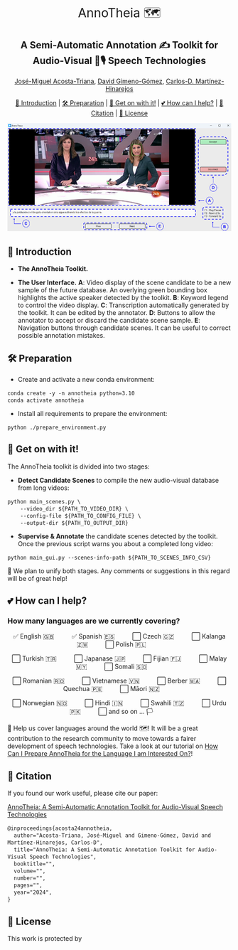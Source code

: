 <h1 align="center"><span style="font-weight:normal">AnnoTheia 🗺️</h1>
<h2 align="center">A Semi-Automatic Annotation ✍️ Toolkit for</br>Audio-Visual 🎥🎙️ Speech Technologies</h2>    
<div align="center">

[José-Miguel Acosta-Triana](), [David Gimeno-Gómez](https://scholar.google.es/citations?user=DVRSla8AAAAJ&hl=en), [Carlos-D. Martínez-Hinarejos](https://scholar.google.es/citations?user=M_EmUoIAAAAJ&hl=en)
</div>

<div align="center">
  
[📘 Introduction](#intro) |
[🛠️ Preparation](#preparation) |
[🚀 Get on with it!](#getonwithit) |
[💕 How can I help?](#helping) |
[📖 Citation](#citation) |
[📝 License](#license)
</div>

<div align="center"> <img src="doc/image/interface.png"> </div>

## <a name="intro"></a> 📘 Introduction

- **The AnnoTheia Toolkit.** 

- **The User Interface.** **A**: Video display of the scene candidate to be a new sample of the future database. An overlying green bounding box highlights the active speaker detected by the toolkit. **B**: Keyword legend to control the video display. **C**: Transcription automatically generated by the toolkit. It can be edited by the annotator. **D**: Buttons to allow the annotator to accept or discard the candidate scene sample. **E**: Navigation buttons through candidate scenes. It can be useful to correct possible annotation mistakes.</p>

## <a name="preparation"></a> 🛠️ Preparation

- Create and activate a new conda environment:

```
conda create -y -n annotheia python=3.10
conda activate annotheia
```
- Install all requirements to prepare the environment:

```
python ./prepare_environment.py
```

## <a name="getonwithit"></a> 🚀 Get on with it!

The AnnoTheia toolkit is divided into two stages:

- **Detect Candidate Scenes** to compile the new audio-visual database from long videos:

```
python main_scenes.py \
    --video_dir ${PATH_TO_VIDEO_DIR} \
    --config-file ${PATH_TO_CONFIG_FILE} \
    --output-dir ${PATH_TO_OUTPUT_DIR}
```

- **Supervise & Annotate** the candidate scenes detected by the toolkit. Once the previous script warns you about a completed long video:

```
python main_gui.py --scenes-info-path ${PATH_TO_SCENES_INFO_CSV}
```
🌟 We plan to unify both stages. Any comments or suggestions in this regard will be of great help!

## <a name="helping"></a> 💕 How can I help?

### How many languages are we currently covering?

<div align="center">
  
✅ English 🇬🇧 &nbsp;&nbsp;&nbsp;&nbsp;&nbsp;&nbsp;&nbsp;&nbsp;
✅ Spanish 🇪🇸 &nbsp;&nbsp;&nbsp;&nbsp;&nbsp;&nbsp;&nbsp;&nbsp;
⬜ Czech 🇨🇿 &nbsp;&nbsp;&nbsp;&nbsp;&nbsp;&nbsp;&nbsp;&nbsp;
⬜ Kalanga 🇿🇼 &nbsp;&nbsp;&nbsp;&nbsp;&nbsp;&nbsp;&nbsp;&nbsp;
⬜ Polish 🇵🇱 &nbsp;&nbsp;&nbsp;&nbsp;&nbsp;&nbsp;&nbsp;&nbsp;

⬜ Turkish 🇹🇷 &nbsp;&nbsp;&nbsp;&nbsp;&nbsp;&nbsp;&nbsp;&nbsp;
⬜ Japanase 🇯🇵 &nbsp;&nbsp;&nbsp;&nbsp;&nbsp;&nbsp;&nbsp;&nbsp;
⬜ Fijian 🇫🇯 &nbsp;&nbsp;&nbsp;&nbsp;&nbsp;&nbsp;&nbsp;&nbsp;
⬜ Malay 🇲🇾 &nbsp;&nbsp;&nbsp;&nbsp;&nbsp;&nbsp;&nbsp;&nbsp;
⬜ Somali 🇸🇴 &nbsp;&nbsp;&nbsp;&nbsp;&nbsp;&nbsp;&nbsp;&nbsp;

⬜ Romanian 🇷🇴 &nbsp;&nbsp;&nbsp;&nbsp;&nbsp;&nbsp;&nbsp;&nbsp;
⬜ Vietnamese 🇻🇳 &nbsp;&nbsp;&nbsp;&nbsp;&nbsp;&nbsp;&nbsp;&nbsp;
⬜ Berber 🇲🇦 &nbsp;&nbsp;&nbsp;&nbsp;&nbsp;&nbsp;&nbsp;&nbsp;
⬜ Quechua 🇵🇪 &nbsp;&nbsp;&nbsp;&nbsp;&nbsp;&nbsp;&nbsp;&nbsp;
⬜ Māori 🇳🇿 &nbsp;&nbsp;&nbsp;&nbsp;&nbsp;&nbsp;&nbsp;&nbsp;

⬜ Norwegian 🇳🇴 &nbsp;&nbsp;&nbsp;&nbsp;&nbsp;&nbsp;&nbsp;&nbsp;
⬜ Hindi 🇮🇳 &nbsp;&nbsp;&nbsp;&nbsp;&nbsp;&nbsp;&nbsp;&nbsp;
⬜ Swahili 🇹🇿 &nbsp;&nbsp;&nbsp;&nbsp;&nbsp;&nbsp;&nbsp;&nbsp;
⬜ Urdu 🇵🇰 &nbsp;&nbsp;&nbsp;&nbsp;&nbsp;&nbsp;&nbsp;&nbsp;
⬜ and so on ... 🏳️ &nbsp;&nbsp;&nbsp;&nbsp;&nbsp;&nbsp;&nbsp;&nbsp;

</div>

🌟 Help us cover languages around the world 🗺️! It will be a great contribution to the research community to move towards a fairer development of speech technologies. Take a look at our tutorial on [How Can I Prepare AnnoTheia for the Language I am Interested On?]()!

## <a name="citation"></a> 📖 Citation
If you found our work useful, please cite our paper:

[AnnoTheia: A Semi-Automatic Annotation Toolkit for Audio-Visual Speech Technologies]()

```
@inproceedings{acosta24annotheia,
  author="Acosta-Triana, José-Miguel and Gimeno-Gómez, David and Martínez-Hinarejos, Carlos-D",
  title="AnnoTheia: A Semi-Automatic Annotation Toolkit for Audio-Visual Speech Technologies",
  booktitle="",
  volume="",
  number="",
  pages="",
  year="2024",
}
```

## <a name="license"></a> 📝 License
This work is protected by []()
